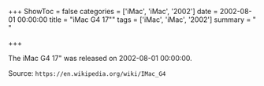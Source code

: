 +++
ShowToc = false
categories = ['iMac', 'iMac', '2002']
date = 2002-08-01 00:00:00
title = "iMac G4 17\""
tags = ['iMac', 'iMac', '2002']
summary = " "

+++

The iMac G4 17" was released on 2002-08-01 00:00:00.

Source: `https://en.wikipedia.org/wiki/IMac_G4`


